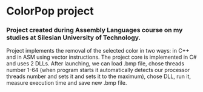 # ColorPop project

### Project created during Assembly Languages course on my studies at Silesian University of Technology.

Project implements the removal of the selected color in two ways: in C++ and in ASM using vector instructions. The project core is implemented in C# and uses 2 DLLs. After launching, we can load .bmp file, chose threads number 1-64 (when program starts it automatically detects our processor threads number and sets it and sets it to the maximum), chose DLL, run it, measure execution time and save new .bmp file.
